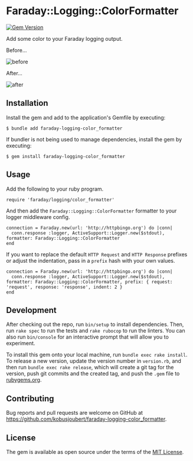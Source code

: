 # Faraday::Logging::ColorFormatter

[![Gem Version](https://badge.fury.io/rb/faraday-logging-color_formatter.svg)](https://badge.fury.io/rb/faraday-logging-color_formatter)

Add some color to your Faraday logging output.

Before...

![before](https://user-images.githubusercontent.com/3071529/212807973-e87213da-d687-4db2-af70-5bb67eb81e0a.png)

After...

![after](https://user-images.githubusercontent.com/3071529/212807978-609ee381-f445-4d98-9994-31f7a4e5caa5.png)

## Installation

Install the gem and add to the application's Gemfile by executing:

    $ bundle add faraday-logging-color_formatter

If bundler is not being used to manage dependencies, install the gem by executing:

    $ gem install faraday-logging-color_formatter

## Usage

Add the following to your ruby program.

    require 'faraday/logging/color_formatter'

And then add the `Faraday::Logging::ColorFormatter` formatter to your logger middleware config.

    connection = Faraday.new(url: 'http://httpbingo.org') do |conn|
      conn.response :logger, ActiveSupport::Logger.new($stdout), formatter: Faraday::Logging::ColorFormatter
    end

If you want to replace the default `HTTP Request` and `HTTP Response` prefixes or adjust the indentation, pass in a `prefix` hash with your own values.

    connection = Faraday.new(url: 'http://httpbingo.org') do |conn|
      conn.response :logger, ActiveSupport::Logger.new($stdout), formatter: Faraday::Logging::ColorFormatter, prefix: { request: 'request', response: 'response', indent: 2 }
    end

## Development

After checking out the repo, run `bin/setup` to install dependencies. Then, run `rake spec` to run the tests and `rake rubocop` to run the linters. You can also run `bin/console` for an interactive prompt that will allow you to experiment.

To install this gem onto your local machine, run `bundle exec rake install`. To release a new version, update the version number in `version.rb`, and then run `bundle exec rake release`, which will create a git tag for the version, push git commits and the created tag, and push the `.gem` file to [rubygems.org](https://rubygems.org).

## Contributing

Bug reports and pull requests are welcome on GitHub at https://github.com/kobusjoubert/faraday-logging-color_formatter.

## License

The gem is available as open source under the terms of the [MIT License](https://opensource.org/licenses/MIT).
